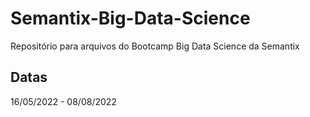 # Semantix-Big-Data-Science
Repositório para arquivos do Bootcamp Big Data Science da Semantix

## Datas
16/05/2022 - 08/08/2022
